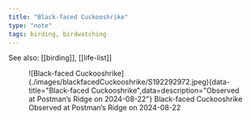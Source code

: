 ```yaml
---
title: "Black-faced Cuckooshrike"
type: "note"
tags: birding, birdwatching
---
```


See also: [[birding]], [[life-list]]


<figure markdown>
  ![Black-faced Cuckooshrike](./images/blackfacedCuckooshrike/S192292972.jpeg){data-title="Black-faced Cuckooshrike",data=description="Observed at Postman’s Ridge on 2024-08-22"}
  <caption>Black-faced Cuckooshrike<br />Observed at Postman’s Ridge on 2024-08-22</caption>
</figure>
